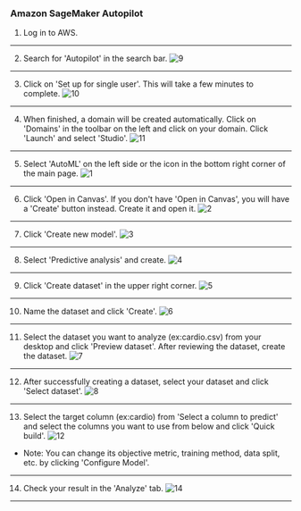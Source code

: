 ### Amazon SageMaker Autopilot

1. Log in to AWS.
---
2. Search for 'Autopilot' in the search bar.
![9](https://github.com/knu-plml/automl-medical/assets/89115326/aafc847b-f56f-4fea-b662-52a0902e9f68)
---
3. Click on 'Set up for single user'. This will take a few minutes to complete.
![10](https://github.com/knu-plml/automl-medical/assets/89115326/25ffb5ee-e0d9-4c52-b0fc-337918c9808f)
---
4. When finished, a domain will be created automatically. Click on 'Domains' in the toolbar on the left and click on your domain. Click 'Launch' and select 'Studio'.
![11](https://github.com/knu-plml/automl-medical/assets/89115326/904c50d0-0053-4e3b-a776-c1efedff9319)
---
5. Select 'AutoML' on the left side or the icon in the bottom right corner of the main page.
![1](https://github.com/knu-plml/automl-medical/assets/89115326/f8ba4f2d-3ff1-4478-bea8-77d0be340f16)
---
6. Click 'Open in Canvas'. If you don't have 'Open in Canvas', you will have a 'Create' button instead. Create it and open it.
![2](https://github.com/knu-plml/automl-medical/assets/89115326/b8132829-dba8-4c03-8900-d0c611cded8c)
---
7. Click 'Create new model'.
![3](https://github.com/knu-plml/automl-medical/assets/89115326/3649a17d-5853-493a-ba55-339569b28be6)
---
8. Select 'Predictive analysis' and create.
![4](https://github.com/knu-plml/automl-medical/assets/89115326/609b11f6-f4f6-4928-9da9-aa90582b7913)
---
9. Click 'Create dataset' in the upper right corner.
![5](https://github.com/knu-plml/automl-medical/assets/89115326/839b81eb-cc9d-4654-a661-3efcd1f6a9da)
---
10. Name the dataset and click 'Create'.
![6](https://github.com/knu-plml/automl-medical/assets/89115326/3c9f418a-1411-4995-9672-61948f504948)
---
11. Select the dataset you want to analyze (ex:cardio.csv) from your desktop and click 'Preview dataset'. After reviewing the dataset, create the dataset.
![7](https://github.com/knu-plml/automl-medical/assets/89115326/88429850-baea-414b-88b9-a36f1ca2482f)
---
12. After successfully creating a dataset, select your dataset and click 'Select dataset'.
![8](https://github.com/knu-plml/automl-medical/assets/89115326/9dc8e769-9981-40b3-83e5-68ad02f6a824)
---
13. Select the target column (ex:cardio) from 'Select a column to predict' and select the columns you want to use from below and click 'Quick build'.
![12](https://github.com/knu-plml/automl-medical/assets/89115326/c33adb28-ecdf-4aef-893e-c3545083308f)
* Note: You can change its objective metric, training method, data split, etc. by clicking 'Configure Model'.
---
14. Check your result in the 'Analyze' tab.
![14](https://github.com/knu-plml/automl-medical/assets/89115326/f476991b-2f2e-4909-bd94-cb92766bb94a)
---

